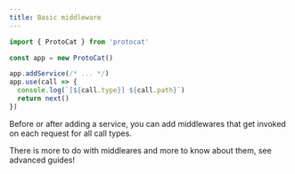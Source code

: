```yaml
---
title: Basic middleware
---
```


```typescript
import { ProtoCat } from 'protocat'

const app = new ProtoCat()

app.addService(/* ... */)
app.use(call => {
  console.log(`[${call.type}] ${call.path}`)
  return next()
})
```

Before or after adding a service, you can add middlewares that get invoked on each request for all call types.

There is more to do with middleares and more to know about them, see advanced guides!
